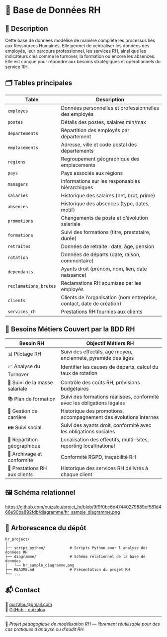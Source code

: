 # 👔 Base de Données RH

## 🧾 Description  
Cette base de données modélise de manière complète les processus liés aux Ressources Humaines. Elle permet de centraliser les données des employés, leur parcours professionnel, les services RH, ainsi que les indicateurs clés comme le turnover, la formation ou encore les absences. Elle est conçue pour répondre aux besoins stratégiques et opérationnels du service RH.

## 🗂️ Tables principales

| Table                   | Description                                                               |
|------------------------|---------------------------------------------------------------------------|
| `employes`             | Données personnelles et professionnelles des employés                     |
| `postes`               | Détails des postes, salaires min/max                                      |
| `departements`         | Répartition des employés par département                                  |
| `emplacements`         | Adresse, ville et code postal des départements                            |
| `regions`              | Regroupement géographique des emplacements                                |
| `pays`                 | Pays associés aux régions                                                 |
| `managers`             | Informations sur les responsables hiérarchiques                           |
| `salaries`             | Historique des salaires (net, brut, prime)                                |
| `absences`             | Historique des absences (type, dates, motif)                              |
| `promotions`           | Changements de poste et d’évolution salariale                             |
| `formations`           | Suivi des formations (titre, prestataire, durée)                          |
| `retraites`            | Données de retraite : date, âge, pension                                  |
| `rotation`             | Données de départs (date, raison, commentaire)                            |
| `dependants`           | Ayants droit (prénom, nom, lien, date naissance)                          |
| `reclamations_brutes`  | Réclamations RH soumises par les employés                                 |
| `clients`              | Clients de l’organisation (nom entreprise, contact, date de création)     |
| `services_rh`          | Prestations RH fournies aux clients                                       |


## 🎯 Besoins Métiers Couvert par la BDD RH

| Besoin RH                         | Objectif Métiers RH                                                     |
|---------------------------------- |-------------------------------------------------------------------------|
| 📊 Pilotage RH                   | Suivi des effectifs, âge moyen, ancienneté, pyramide des âges            |
| 📈 Analyse du Turnover           | Identifier les causes de départs, calcul du taux de rotation             |
| 💸 Suivi de la masse salariale   | Contrôle des coûts RH, prévisions budgétaires                            |
| 📚 Plan de formation             | Suivi des formations réalisées, conformité avec les obligations légales  |
| 🔁 Gestion de carrière           | Historique des promotions, accompagnement des évolutions internes        |
| 👪 Suivi  social                 | Suivi des ayants droit, conformité avec les obligations sociales         |
| 📍 Répartition géographique       | Localisation des effectifs, multi-sites, reporting local/national        |
| 🧾 Archivage et conformité       | Conformité RGPD, traçabilité RH                                          |
| 🧰 Prestations RH aux clients	   | Historique des services RH délivrés à chaque client                      |


## 🖼️ Schéma relationnel

https://github.com/ouizalou/projet_hr/blob/9f9f0bc6d47440279889ef581d468e90ba892fdb/diagramme/hr_sample_diagramme.png


## 📂 Arborescence du dépôt

```
hr_project/
│
├── script_python/           # Scripts Python pour l'analyse des données RH
├── diagramme/               # Schéma relationnel de la base de données
│   └── hr_sample_diagramme.png
├── README.md                # Présentation du projet RH
└── ...
```

## 📬 Contact

📧 ouizalou@gmail.com  
🐙 [GitHub - ouizalou](https://github.com/ouizalou)

---

🧠 *Projet pédagogique de modélisation RH — librement réutilisable pour des cas pratiques d’analyse ou d’audit RH.*
